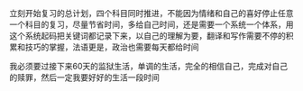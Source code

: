 立刻开始复习的总计划，四个科目同时推进，不能因为情绪和自己的喜好停止任意一个科目的复习，尽量节省时间，多给自己时间，还是需要一个系统一个体系，用这个系统起码把关键词都记录下来，以自己的理解为要，翻译和写作需要不停的积累和技巧的掌握，法语更是，政治也需要每天都给时间

我必须要过接下来60天的监狱生活，单调的生活，完全的相信自己，完成对自己的赎罪，然后一定我要好好的生活一段时间